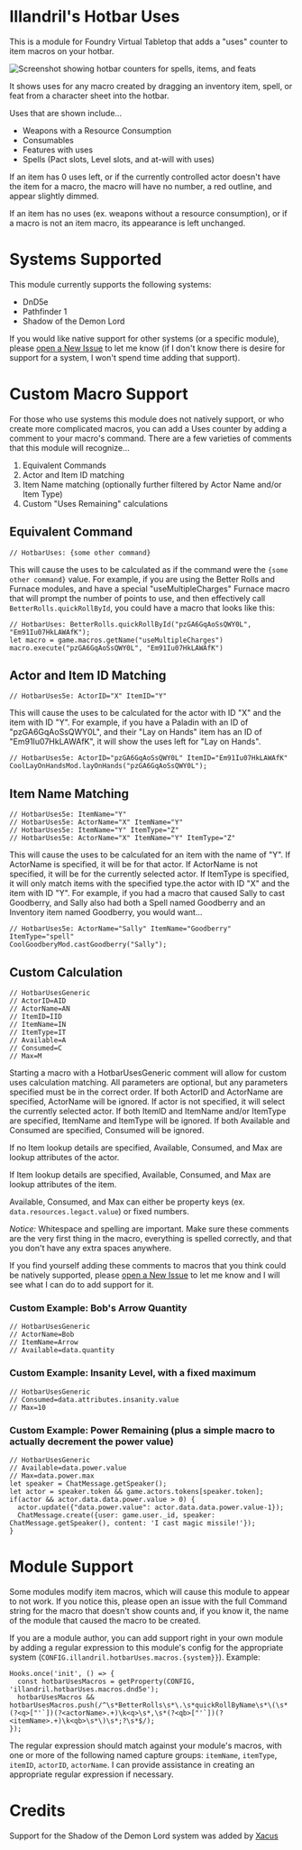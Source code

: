 # Illandril's Hotbar Uses
This is a module for Foundry Virtual Tabletop that adds a "uses" counter to item macros on your hotbar.

![Screenshot showing hotbar counters for spells, items, and feats](/screenshots/example-a.png?raw=true)

It shows uses for any macro created by dragging an inventory item, spell, or feat from a character sheet into the hotbar.

Uses that are shown include...
* Weapons with a Resource Consumption
* Consumables
* Features with uses
* Spells (Pact slots, Level slots, and at-will with uses)

If an item has 0 uses left, or if the currently controlled actor doesn't have the item for a macro, the macro will have no number, a red outline, and appear slightly dimmed.

If an item has no uses (ex. weapons without a resource consumption), or if a macro is not an item macro, its appearance is left unchanged.

# Systems Supported
This module currently supports the following systems:
* DnD5e
* Pathfinder 1
* Shadow of the Demon Lord

If you would like native support for other systems (or a specific module), please [open a New Issue](https://github.com/illandril/FoundryVTT-hotbar-uses/issues) to let me know (if I don't know there is desire for support for a system, I won't spend time adding that support).

# Custom Macro Support
For those who use systems this module does not natively support, or who create more complicated macros, you can add a Uses counter by adding a comment to your macro's command. There are a few varieties of comments that this module will recognize...

1. Equivalent Commands
1. Actor and Item ID matching
1. Item Name matching (optionally further filtered by Actor Name and/or Item Type)
1. Custom "Uses Remaining" calculations

## Equivalent Command
```
// HotbarUses: {some other command}
```
This will cause the uses to be calculated as if the command were the `{some other command}` value. For example, if you are using the Better Rolls and Furnace modules, and have a special "useMultipleCharges" Furnace macro that will prompt the number of points to use, and then effectively call `BetterRolls.quickRollById`, you could have a macro that looks like this:
```
// HotbarUses: BetterRolls.quickRollById("pzGA6GqAoSsQWY0L", "Em91Iu07HkLAWAfK");
let macro = game.macros.getName("useMultipleCharges")
macro.execute("pzGA6GqAoSsQWY0L", "Em91Iu07HkLAWAfK")
```

## Actor and Item ID Matching
```
// HotbarUses5e: ActorID="X" ItemID="Y"
```
This will cause the uses to be calculated for the actor with ID "X" and the item with ID "Y". For example, if you have a Paladin with an ID of "pzGA6GqAoSsQWY0L", and their "Lay on Hands" item has an ID of "Em91Iu07HkLAWAfK", it will show the uses left for "Lay on Hands".
```
// HotbarUses5e: ActorID="pzGA6GqAoSsQWY0L" ItemID="Em91Iu07HkLAWAfK"
CoolLayOnHandsMod.layOnHands("pzGA6GqAoSsQWY0L");
```

## Item Name Matching
```
// HotbarUses5e: ItemName="Y"
// HotbarUses5e: ActorName="X" ItemName="Y"
// HotbarUses5e: ItemName="Y" ItemType="Z"
// HotbarUses5e: ActorName="X" ItemName="Y" ItemType="Z"
```
This will cause the uses to be calculated for an item with the name of "Y". If ActorName is specified, it will be for that actor. If ActorName is not specified, it will be for the currently selected actor.
If ItemType is specified, it will only match items with the specified type.the actor with ID "X" and the item with ID "Y".
For example, if you had a macro that caused Sally to cast Goodberry, and Sally also had both a Spell named Goodberry and an Inventory item named Goodberry, you would want...
```
// HotbarUses5e: ActorName="Sally" ItemName="Goodberry" ItemType="spell"
CoolGoodberyMod.castGoodberry("Sally");
```

## Custom Calculation
```
// HotbarUsesGeneric
// ActorID=AID
// ActorName=AN
// ItemID=IID
// ItemName=IN
// ItemType=IT
// Available=A
// Consumed=C
// Max=M
```
Starting a macro with a HotbarUsesGeneric comment will allow for custom uses calculation matching. All parameters are optional, but any parameters specified must be in the correct order. If both ActorID and ActorName are specified, ActorName will be ignored. If actor is not specified, it will select the currently selected actor. If both ItemID and ItemName and/or ItemType are specified, ItemName and ItemType will be ignored. If both Available and Consumed are specified, Consumed will be ignored.

If no Item lookup details are specified, Available, Consumed, and Max are lookup attributes of the actor.

If Item lookup details are specified, Available, Consumed, and Max are lookup attributes of the item.

Available, Consumed, and Max can either be property keys (ex. `data.resources.legact.value`) or fixed numbers.

*Notice:* Whitespace and spelling are important. Make sure these comments are the very first thing in the macro, everything is spelled correctly, and that you don't have any extra spaces anywhere.

If you find yourself adding these comments to macros that you think could be natively supported, please [open a New Issue](https://github.com/illandril/FoundryVTT-hotbar-uses/issues) to let me know and I will see what I can do to add support for it.

### Custom Example: Bob's Arrow Quantity
```
// HotbarUsesGeneric
// ActorName=Bob
// ItemName=Arrow
// Available=data.quantity
```

### Custom Example: Insanity Level, with a fixed maximum
```
// HotbarUsesGeneric
// Consumed=data.attributes.insanity.value
// Max=10
```

### Custom Example: Power Remaining (plus a simple macro to actually decrement the power value)
```
// HotbarUsesGeneric
// Available=data.power.value
// Max=data.power.max
let speaker = ChatMessage.getSpeaker();
let actor = speaker.token && game.actors.tokens[speaker.token];
if(actor && actor.data.data.power.value > 0) {
  actor.update({"data.power.value": actor.data.data.power.value-1});
  ChatMessage.create({user: game.user._id, speaker: ChatMessage.getSpeaker(), content: 'I cast magic missile!'});
}
```

# Module Support
Some modules modify item macros, which will cause this module to appear to not work. If you notice this, please open an issue with the full Command string for the macro that doesn't show counts and, if you know it, the name of the module that caused the macro to be created.

If you are a module author, you can add support right in your own module by adding a regular expression to this module's config for the appropriate system (`CONFIG.illandril.hotbarUses.macros.{system}}`). Example:
```
Hooks.once('init', () => {
  const hotbarUsesMacros = getProperty(CONFIG, 'illandril.hotbarUses.macros.dnd5e');
  hotbarUsesMacros && hotbarUsesMacros.push(/^\s*BetterRolls\s*\.\s*quickRollByName\s*\(\s*(?<q>["'`])(?<actorName>.+)\k<q>\s*,\s*(?<qb>["'`])(?<itemName>.+)\k<qb>\s*\)\s*;?\s*$/);
});
```

The regular expression should match against your module's macros, with one or more of the following named capture groups: `itemName`, `itemType`, `itemID`, `actorID`, `actorName`. I can provide assistance in creating an appropriate regular expression if necessary.


# Credits
Support for the Shadow of the Demon Lord system was added by [Xacus](https://github.com/Xacus)
